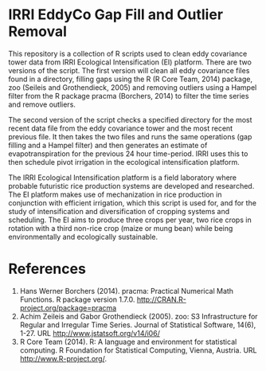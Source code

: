 IRRI EddyCo Gap Fill and Outlier Removal
========================================

This repository is a collection of R scripts used to clean eddy covariance tower data from IRRI Ecological Intensification (EI) platform. There are two versions of the script. The first version will clean all eddy covariance files found in a directory, filling gaps using the R (R Core Team, 2014) package, zoo (Seileis and Grothendieck, 2005) and removing outliers using a Hampel filter from the R package pracma (Borchers, 2014) to filter the time series and remove outliers.

The second version of the script checks a specified directory for the most recent data file from the eddy covariance tower and the most recent previous file. It then takes the two files and runs the same operations (gap filling and a Hampel filter) and then generates an estimate of evapotranspiration for the previous 24 hour time-period. IRRI uses this to then schedule pivot irrigation in the ecological intensification platform.

The IRRI Ecological Intensification platform is a field laboratory where probable futuristic rice production systems are developed and researched. The EI platform makes use of mechanization in rice production in conjunction with efficient irrigation, which this script is used for, and for the study of intensification and diversification of cropping systems and scheduling. The EI aims to produce three crops per year, two rice crops in rotation with a third non-rice crop (maize or mung bean) while being environmentally and ecologically sustainable.

# References
1. Hans Werner Borchers (2014). pracma: Practical Numerical Math Functions. R package version 1.7.0. http://CRAN.R-project.org/package=pracma
2. Achim Zeileis and Gabor Grothendieck (2005). zoo: S3 Infrastructure for Regular and Irregular Time Series. Journal of Statistical Software, 14(6), 1-27. URL http://www.jstatsoft.org/v14/i06/
3. R Core Team (2014). R: A language and environment for statistical computing. R Foundation for Statistical Computing, Vienna, Austria. URL http://www.R-project.org/.
